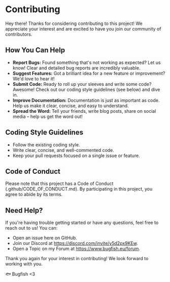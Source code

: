 # Contributing

Hey there! Thanks for considering contributing to this project! We appreciate your interest and are excited to have you join our community of contributors. 

## How You Can Help 

*   **Report Bugs:** Found something that's not working as expected? Let us know! Clear and detailed bug reports are incredibly valuable.
*   **Suggest Features:** Got a brilliant idea for a new feature or improvement? We'd love to hear it! 
*   **Submit Code:** Ready to roll up your sleeves and write some code? Awesome! Check out our coding style guidelines (see below) and dive in.
*   **Improve Documentation:** Documentation is just as important as code. Help us make it clear, concise, and easy to understand.
*   **Spread the Word:** Tell your friends, write blog posts, share on social media – help us get the word out!

## Coding Style Guidelines 

*   Follow the existing coding style.
*   Write clear, concise, and well-commented code.
*   Keep your pull requests focused on a single issue or feature.

## Code of Conduct 

Please note that this project has a Code of Conduct (.github/CODE_OF_CONDUCT.md). By participating in this project, you agree to abide by its terms.

## Need Help? 

If you're having trouble getting started or have any questions, feel free to reach out to us! You can:

*   Open an issue here on GitHub.
*   Join our Discord at https://discord.com/invite/y5d2px9KEw.
*   Open a Topic on my Forum at https://www.bugfish.eu/forum.

Thank you again for your interest in contributing! We look forward to working with you.

🐟 Bugfish <3